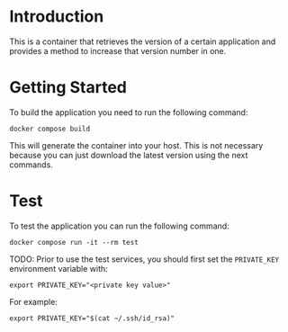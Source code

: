 # Introduction 

This is a container that retrieves the version of a certain application and provides a method to increase that version number in one.

# Getting Started

To build the application you need to run the following command:

```
docker compose build
```

This will generate the container into your host. This is not necessary because you can just download the latest version using the next commands.

# Test

To test the application you can run the following command:

```
docker compose run -it --rm test
```

TODO:
Prior to use the test services, you should first set the `PRIVATE_KEY` environment variable with:

```
export PRIVATE_KEY="<private key value>"
```

For example:

```
export PRIVATE_KEY="$(cat ~/.ssh/id_rsa)"
```
